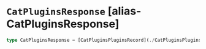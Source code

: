 # `CatPluginsResponse` [alias-CatPluginsResponse]
```typescript
type CatPluginsResponse = [CatPluginsPluginsRecord](./CatPluginsPluginsRecord.md)[];
```

